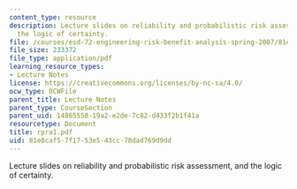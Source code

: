 ```yaml
---
content_type: resource
description: Lecture slides on reliability and probabilistic risk assessment, and
  the logic of certainty.
file: /courses/esd-72-engineering-risk-benefit-analysis-spring-2007/81e8caf57f1753e543cc78dad769d9dd_rpra1.pdf
file_size: 233372
file_type: application/pdf
learning_resource_types:
- Lecture Notes
license: https://creativecommons.org/licenses/by-nc-sa/4.0/
ocw_type: OCWFile
parent_title: Lecture Notes
parent_type: CourseSection
parent_uid: 14865558-19a2-e2de-7c82-d433f2b1f41a
resourcetype: Document
title: rpra1.pdf
uid: 81e8caf5-7f17-53e5-43cc-78dad769d9dd
---
```

Lecture slides on reliability and probabilistic risk assessment, and the logic of certainty.